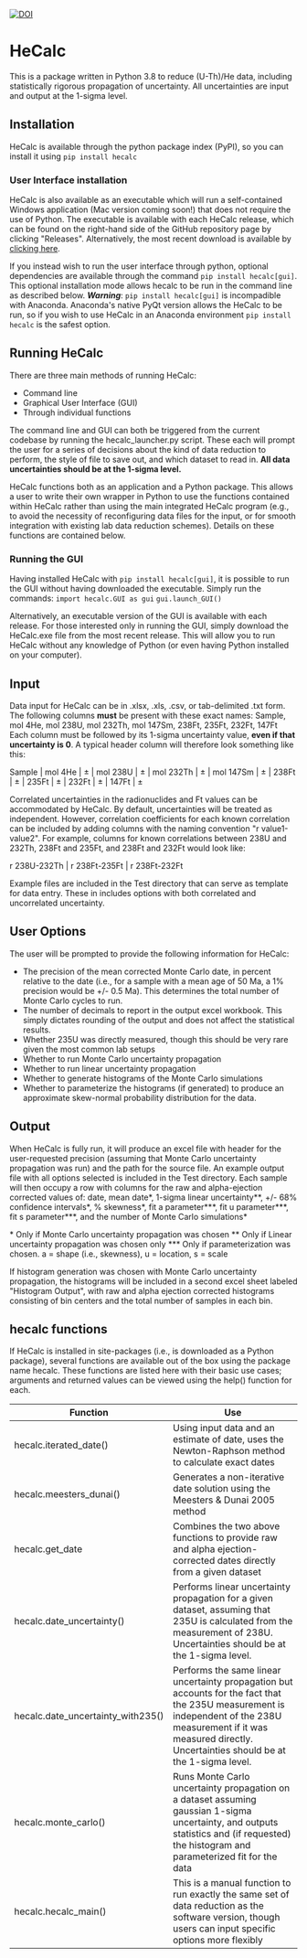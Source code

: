 
[![DOI](https://zenodo.org/badge/407311456.svg)](https://zenodo.org/badge/latestdoi/407311456)

# HeCalc

This is a package written in Python 3.8 to reduce (U-Th)/He data, including statistically rigorous propagation of uncertainty. All uncertainties are input and output at the 1-sigma level.

## Installation

HeCalc is available through the python package index (PyPI), so you can install it using ```pip install hecalc```

### User Interface installation

HeCalc is also available as an executable which will run a self-contained Windows application (Mac version coming soon!) that does not require the use of Python. The executable is available with each HeCalc release, which can be found on the right-hand side of the GitHub repository page by clicking "Releases". Alternatively, the most recent download is available by [clicking here](https://github.com/Peter-E-Martin/HeCalc/releases/download/v0.3.3-alpha/HeCalc.exe).

If you instead wish to run the user interface through python, optional dependencies are available through the command ```pip install hecalc[gui]```. This optional installation mode allows hecalc to be run in the command line as described below. ***Warning***: ```pip install hecalc[gui]``` is incompadible with Anaconda. Anaconda's native PyQt version allows the HeCalc to be run, so if you wish to use HeCalc in an Anaconda environment ```pip install hecalc``` is the safest option.

## Running HeCalc

There are three main methods of running HeCalc:

- Command line
- Graphical User Interface (GUI)
- Through individual functions

The command line and GUI can both be triggered from the current codebase by running the hecalc_launcher.py script. These each will prompt the user for a series of decisions about the kind of data reduction to perform, the style of file to save out, and which dataset to read in. **All data uncertainties should be at the 1-sigma level.**

HeCalc functions both as an application and a Python package. This allows a user to write their own wrapper in Python to use the functions contained within HeCalc rather than using the main integrated HeCalc program (e.g., to avoid the necessity of reconfiguring data files for the input, or for smooth integration with existing lab data reduction schemes). Details on these functions are contained below.

### Running the GUI

Having installed HeCalc with ```pip install hecalc[gui]```, it is possible to run the GUI without having downloaded the executable. Simply run the commands:
```import hecalc.GUI as gui```
```gui.launch_GUI()```

Alternatively, an executable version of the GUI is available with each release. For those interested only in running the GUI, simply download the HeCalc.exe file from the most recent release. This will allow you to run HeCalc without any knowledge of Python (or even having Python installed on your computer).

## Input

Data input for HeCalc can be in .xlsx, .xls, .csv, or tab-delimited .txt form. The following columns **must** be present with these exact names:
Sample, mol 4He, mol 238U, mol 232Th, mol 147Sm,  238Ft, 235Ft, 232Ft, 147Ft
Each column must be followed by its 1-sigma uncertainty value, **even if that uncertainty is 0**. A typical header column will therefore look something like this:

Sample | mol 4He | ± | mol 238U | ± | mol 232Th | ± | mol 147Sm | ± | 238Ft | ± | 235Ft | ± | 232Ft | ± | 147Ft | ±

Correlated uncertainties in the radionuclides and Ft values can be accommodated by HeCalc. By default, uncertainties will be treated as independent. However, correlation coefficients for each known correlation can be included by adding columns with the naming convention "r value1-value2". For example, columns for known correlations between 238U and 232Th, 238Ft and 235Ft, and 238Ft and 232Ft would look like:

r 238U-232Th | r 238Ft-235Ft | r 238Ft-232Ft

Example files are included in the Test directory that can serve as template for data entry. These in includes options with both correlated and uncorrelated uncertainty.

## User Options

The user will be prompted to provide the following information for HeCalc:

 - The precision of the mean corrected Monte Carlo date, in percent relative to the date (i.e., for a sample with a mean age of 50 Ma, a 1% precision would be +/- 0.5 Ma). This determines the total number of Monte Carlo cycles to run.
 - The number of decimals to report in the output excel workbook. This simply dictates rounding of the output and does not affect the statistical results.
 - Whether 235U was directly measured, though this should be very rare given the most common lab setups
 - Whether to run Monte Carlo uncertainty propagation
 - Whether to run linear uncertainty propagation
 - Whether to generate histograms of the Monte Carlo simulations
 - Whether to parameterize the histograms (if generated) to produce an approximate skew-normal probability distribution for the data.

## Output

When HeCalc is fully run, it will produce an excel file with header for the user-requested precision (assuming that Monte Carlo uncertainty propagation was run) and the path for the source file. An example output file with all options selected is included in the Test directory. Each sample will then occupy a row with columns for the raw and alpha-ejection corrected values of:
date, mean date*, 1-sigma linear uncertainty**, +/- 68% confidence intervals*, % skewness*, fit a parameter***, fit u parameter***, fit s parameter***, and the number of Monte Carlo simulations*

\* Only if Monte Carlo uncertainty propagation was chosen
\** Only if Linear uncertainty propagation was chosen only
\*** Only if parameterization was chosen. a = shape (i.e., skewness), u = location, s = scale

If histogram generation was chosen with Monte Carlo uncertainty propagation, the histograms will be included in a second excel sheet labeled "Histogram Output", with raw and alpha ejection corrected histograms consisting of bin centers and the total number of samples in each bin.

## hecalc functions

If HeCalc is installed in site-packages (i.e., is downloaded as a Python package), several functions are available out of the box using the package name hecalc. These functions are listed here with their basic use cases; arguments and returned values can be viewed using the help() function for each.

|Function|Use|
|--|--|
|hecalc.iterated_date()|Using input data and an estimate of date, uses the Newton-Raphson method to calculate exact dates|
|hecalc.meesters_dunai()|Generates a non-iterative date solution using the Meesters & Dunai 2005 method|
|hecalc.get_date|Combines the two above functions to provide raw and alpha ejection-corrected dates directly from a given dataset|
|hecalc.date_uncertainty()|Performs linear uncertainty propagation for a given dataset, assuming that 235U is calculated from the measurement of 238U. Uncertainties should be at the 1-sigma level.|
|hecalc.date_uncertainty_with235()|Performs the same linear uncertainty propagation but accounts for the fact that the 235U measurement is independent of the 238U measurement if it was measured directly. Uncertainties should be at the 1-sigma level.|
|hecalc.monte_carlo()|Runs Monte Carlo uncertainty propagation on a dataset assuming gaussian 1-sigma uncertainty, and outputs statistics and (if requested) the histogram and parameterized fit for the data|
|hecalc.hecalc_main()|This is a manual function to run exactly the same set of data reduction as the software version, though users can input specific options more flexibly|
